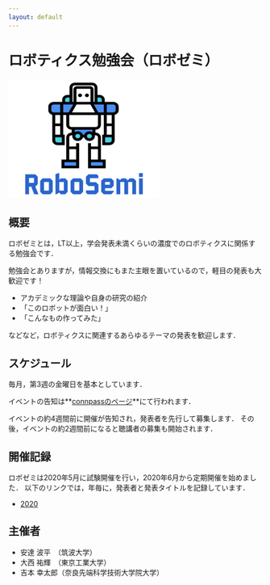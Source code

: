 ```yaml
---
layout: default
---
```


<link rel="shortcut icon" type="image/x-icon" href="/favicon.ico?">

# ロボティクス勉強会（ロボゼミ）
![robosemi_logo](figure/logo.png)

## 概要
ロボゼミとは，LT以上，学会発表未満くらいの濃度でのロボティクスに関係する勉強会です．

勉強会とありますが，情報交換にもまた主眼を置いているので，軽目の発表も大歓迎です！

- アカデミックな理論や自身の研究の紹介
- 「このロボットが面白い！」
- 「こんなもの作ってみた」

などなど，ロボティクスに関連するあらゆるテーマの発表を歓迎します．

## スケジュール
毎月，第3週の金曜日を基本としています．

イベントの告知は**[connpassのページ](https://robosemi.connpass.com/)**にて行われます．

イベントの約4週間前に開催が告知され，発表者を先行して募集します．
その後，イベントの約2週間前になると聴講者の募集も開始されます．

## 開催記録
ロボゼミは2020年5月に試験開催を行い，2020年6月から定期開催を始めました．
以下のリンクでは，年毎に，発表者と発表タイトルを記録しています．

- [2020](archive/history2020)

## 主催者
- 安達 波平　（筑波大学）
- 大西 祐輝　（東京工業大学）
- 吉本 幸太郎（奈良先端科学技術大学院大学）
